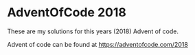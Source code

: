 # AdventOfCode 2018

These are my solutions for this years (2018) Advent of code.

Advent of code can be found at https://adventofcode.com/2018
